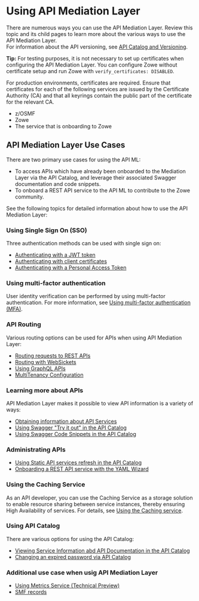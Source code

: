 # Using API Mediation Layer

There are numerous ways you can use the API Mediation Layer. Review this topic and its child pages to learn more about the various ways to use the API Mediation Layer.  
For information about the API versioning, see [API Catalog and Versioning](../../extend/extend-apiml/api-mediation-versioning.md).

**Tip:** 
For testing purposes, it is not necessary to set up certificates when configuring the API Mediation Layer. You can configure Zowe without certificate setup and run Zowe with `verify_certificates: DISABLED`.  

For production environments, certificates are required. Ensure that certificates for each of the following services are issued by the Certificate Authority (CA) and that all keyrings contain the public part of the certificate for the relevant CA.  

* z/OSMF
* Zowe
* The service that is onboarding to Zowe

## API Mediation Layer Use Cases

There are two primary use cases for using the API ML:

* To access APIs which have already been onboarded to the Mediation Layer via the API Catalog, and leverage their associated Swagger documentation and code snippets. 
* To onboard a REST API service to the API ML to contribute to the Zowe community.

See the following topics for detailed information about how to use the API Mediation Layer:  

### Using Single Sign On (SSO)

Three authentication methods can be used with single sign on:

* [Authenticating with a JWT token](../authenticating-with-jwt-token.md)
* [Authenticating with client certificates](../authenticating-with-client-certificates.md)
* [Authenticating with a Personal Access Token](./authenticating-with-personal-access-token.md)

### Using multi-factor authentication

User identity verification can be performed by using multi-factor authentication. For more information, see [Using multi-factor authentication (MFA)](./using-multi-factor-authentication.md).

### API Routing

Various routing options can be used for APIs when using API Mediation Layer:

* [Routing requests to REST APIs](./routing-requests-to-rest-apis.md)
* [Routing with WebSickets](../routing-with-websockets.md)
* [Using GraphQL APIs](use-graphql-api.md)
* [MultiTenancy Configuration](./api-mediation-multi-tenancy.md)

### Learning more about APIs 

API Mediation Layer makes it possible to view API information is a variety of ways:

* [Obtaining information about API Services](../obtaining-information-about-api-services.md)
* [Using Swagger "Try it out" in the API Catalog](../api-mediation-swagger-try-it-out.md)
* [Using Swagger Code Snippets in the API Catalog](../api-mediation-swagger-code-snippets.md)

### Administrating APIs

* [Using Static API services refresh in the API Catalog](../api-mediation-static-api-refresh.md)
* [Onboarding a REST API service with the YAML Wizard](../onboard-wizard.md)

### Using the Caching Service

As an API developer, you can use the Caching Service as a storage solution to enable resource sharing between service instances, thereby ensuring High Availability of services. For details, see [Using the Caching service](./api-mediation-caching-service.md).

### Using API Catalog

There are various options for using the API Catalog:

* [Viewing Service Information abd API Documentation in the API Catalog](../api-mediation-view-service-information-and-api-doc)
* [Changing an expired password via API Catalog](../api-mediation-change-password-via-catalog.md)

### Additional use case when usig API Mediation Layer

* [Using Metrics Service (Technical Preview)](../api-mediation-metrics-service.md)
* [SMF records](./api-mediation-smf.md)

